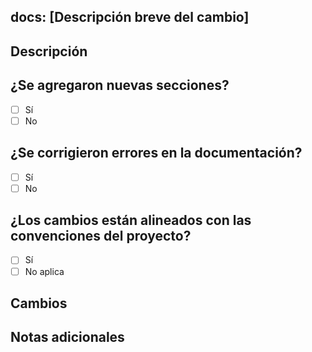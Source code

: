 ## docs: [Descripción breve del cambio]

## Descripción

<!-- Explica qué documentación se modificó y por qué. -->

## ¿Se agregaron nuevas secciones?

- [ ] Sí
- [ ] No

## ¿Se corrigieron errores en la documentación?

- [ ] Sí
- [ ] No

## ¿Los cambios están alineados con las convenciones del proyecto?

- [ ] Sí
- [ ] No aplica

## Cambios

<!-- Lista los archivos de documentación modificados o agregados. -->

## Notas adicionales

<!-- Agrega cualquier otra información relevante aquí. -->
